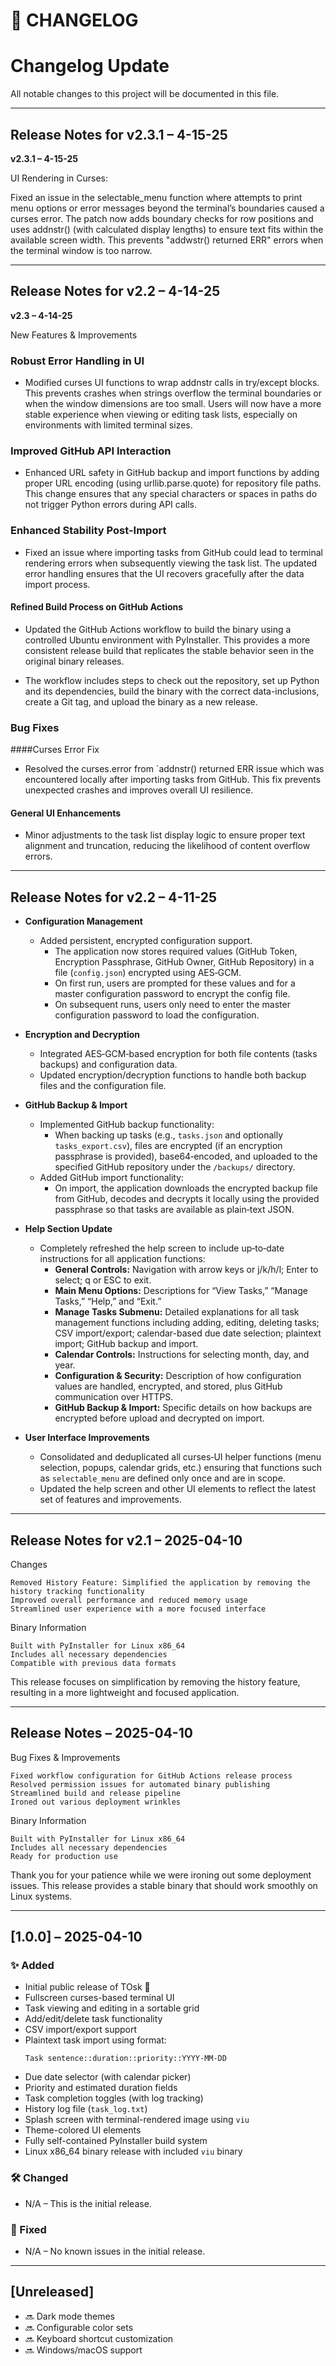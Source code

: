# 📜 CHANGELOG

# Changelog Update

All notable changes to this project will be documented in this file.

---
## Release Notes for v2.3.1 – 4-15-25

**v2.3.1 – 4-15-25**

UI Rendering in Curses:

Fixed an issue in the selectable_menu function where attempts to print menu options or error messages beyond the terminal’s boundaries caused a curses error. The patch now adds boundary checks for row positions and uses addnstr() (with calculated display lengths) to ensure text fits within the available screen width. This prevents "addwstr() returned ERR" errors when the terminal window is too narrow.

---
## Release Notes for v2.2 – 4-14-25

**v2.3 – 4-14-25**

New Features & Improvements

### Robust Error Handling in UI

- Modified curses UI functions to wrap addnstr calls in try/except blocks. This prevents crashes when strings overflow the terminal boundaries or when the window dimensions are too small. Users will now have a more stable experience when viewing or editing task lists, especially on environments with limited terminal sizes.

###  Improved GitHub API Interaction

- Enhanced URL safety in GitHub backup and import functions by adding proper URL encoding (using urllib.parse.quote) for repository file paths. This change ensures that any special characters or spaces in paths do not trigger Python errors during API calls.

### Enhanced Stability Post-Import

- Fixed an issue where importing tasks from GitHub could lead to terminal rendering errors when subsequently viewing the task list. The updated error handling ensures that the UI recovers gracefully after the data import process.

#### Refined Build Process on GitHub Actions

- Updated the GitHub Actions workflow to build the binary using a controlled Ubuntu environment with PyInstaller. This provides a more consistent release build that replicates the stable behavior seen in the original binary releases.

- The workflow includes steps to check out the repository, set up Python and its dependencies, build the binary with the correct data-inclusions, create a Git tag, and upload the binary as a new release.

### Bug Fixes

####Curses Error Fix

- Resolved the curses.error from `addnstr() returned ERR issue which was encountered locally after importing tasks from GitHub. This fix prevents unexpected crashes and improves overall UI resilience.

#### General UI Enhancements

- Minor adjustments to the task list display logic to ensure proper text alignment and truncation, reducing the likelihood of content overflow errors.


---

## Release Notes for v2.2 – 4-11-25

- **Configuration Management**
  - Added persistent, encrypted configuration support.
    - The application now stores required values (GitHub Token, Encryption Passphrase, GitHub Owner, GitHub Repository) in a file (`config.json`) encrypted using AES‑GCM.
    - On first run, users are prompted for these values and for a master configuration password to encrypt the config file.
    - On subsequent runs, users only need to enter the master configuration password to load the configuration.

- **Encryption and Decryption**
  - Integrated AES‑GCM‑based encryption for both file contents (tasks backups) and configuration data.
  - Updated encryption/decryption functions to handle both backup files and the configuration file.

- **GitHub Backup & Import**
  - Implemented GitHub backup functionality:
    - When backing up tasks (e.g., `tasks.json` and optionally `tasks_export.csv`), files are encrypted (if an encryption passphrase is provided), base64‑encoded, and uploaded to the specified GitHub repository under the `/backups/` directory.
  - Added GitHub import functionality:
    - On import, the application downloads the encrypted backup file from GitHub, decodes and decrypts it locally using the provided passphrase so that tasks are available as plain‑text JSON.

- **Help Section Update**
  - Completely refreshed the help screen to include up‑to‑date instructions for all application functions:
    - **General Controls:** Navigation with arrow keys or j/k/h/l; Enter to select; q or ESC to exit.
    - **Main Menu Options:** Descriptions for “View Tasks,” “Manage Tasks,” “Help,” and “Exit.”
    - **Manage Tasks Submenu:** Detailed explanations for all task management functions including adding, editing, deleting tasks; CSV import/export; calendar-based due date selection; plaintext import; GitHub backup and import.
    - **Calendar Controls:** Instructions for selecting month, day, and year.
    - **Configuration & Security:** Description of how configuration values are handled, encrypted, and stored, plus GitHub communication over HTTPS.
    - **GitHub Backup & Import:** Specific details on how backups are encrypted before upload and decrypted on import.

- **User Interface Improvements**
  - Consolidated and deduplicated all curses‑UI helper functions (menu selection, popups, calendar grids, etc.) ensuring that functions such as `selectable_menu` are defined only once and are in scope.
  - Updated the help screen and other UI elements to reflect the latest set of features and improvements.


---

## Release Notes for v2.1 – 2025-04-10

Changes

    Removed History Feature: Simplified the application by removing the history tracking functionality
    Improved overall performance and reduced memory usage
    Streamlined user experience with a more focused interface

Binary Information

    Built with PyInstaller for Linux x86_64
    Includes all necessary dependencies
    Compatible with previous data formats

This release focuses on simplification by removing the history feature, resulting in a more lightweight and focused application.

---

## Release Notes – 2025-04-10

Bug Fixes & Improvements

    Fixed workflow configuration for GitHub Actions release process
    Resolved permission issues for automated binary publishing
    Streamlined build and release pipeline
    Ironed out various deployment wrinkles

Binary Information

    Built with PyInstaller for Linux x86_64
    Includes all necessary dependencies
    Ready for production use

Thank you for your patience while we were ironing out some deployment issues. This release provides a stable binary that should work smoothly on Linux systems.

---

## [1.0.0] – 2025-04-10

### ✨ Added

- Initial public release of TOsk 🎉
- Fullscreen curses-based terminal UI
- Task viewing and editing in a sortable grid
- Add/edit/delete task functionality
- CSV import/export support
- Plaintext task import using format:
  ```
  Task sentence::duration::priority::YYYY-MM-DD
  ```
- Due date selector (with calendar picker)
- Priority and estimated duration fields
- Task completion toggles (with log tracking)
- History log file (`task_log.txt`)
- Splash screen with terminal-rendered image using `viu`
- Theme-colored UI elements
- Fully self-contained PyInstaller build system
- Linux x86_64 binary release with included `viu` binary

### 🛠 Changed

- N/A – This is the initial release.

### 🐞 Fixed

- N/A – No known issues in the initial release.

---

## [Unreleased]

- 🔜 Dark mode themes
- 🔜 Configurable color sets
- 🔜 Keyboard shortcut customization
- 🔜 Windows/macOS support
